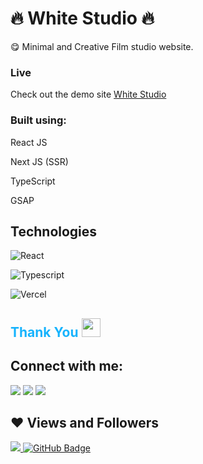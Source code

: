 
<h1> 🔥 White Studio 🔥 </h1>

😋 Minimal and Creative Film studio website.


### Live
Check out the demo site [White Studio](https://white-studio.vercel.app/)


### Built using:
React JS

Next JS (SSR)

TypeScript

GSAP

## Technologies

![React](https://img.shields.io/badge/React-20232A?style=for-the-badge&logo=react&logoColor=61DAFB)

![Typescript](	https://img.shields.io/badge/TypeScript-007ACC?style=for-the-badge&logo=typescript&logoColor=white)


![Vercel](https://img.shields.io/badge/Vercel-000000?style=for-the-badge&logo=vercel&logoColor=white)



<h2 style="color:#16b3fd">Thank You <img src="https://raw.githubusercontent.com/MartinHeinz/MartinHeinz/master/wave.gif" width="30px"></h1>

## Connect with me:

<p align="left">

<a href = "https://www.linkedin.com/in/fabii-kelvans-41343386/"><img src="https://img.icons8.com/fluent/48/000000/linkedin.png"/></a>
<a href = "https://twitter.com/Fabian_Kelvans"><img src="https://img.icons8.com/fluent/48/000000/twitter.png"/></a>
<a href = "https://www.instagram.com/fabii_kelvans/"><img src="https://img.icons8.com/fluent/48/000000/instagram-new.png"/></a>

</p>

## ❤ Views and Followers

<a href="https://github.com/Meghna-DAS/github-profile-views-counter">
    <img src="https://komarev.com/ghpvc/?username=fabiikelvans">
</a>
<a href="https://github.com/fabiikelvans?tab=followers"><img src="https://img.shields.io/github/followers/fabiikelvans?label=Followers&style=social" alt="GitHub Badge"></a>
